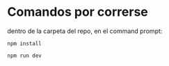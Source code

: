 # Comandos por correrse

dentro de la carpeta del repo, en el command prompt:

  ```npm install```
  
  ```npm run dev```
